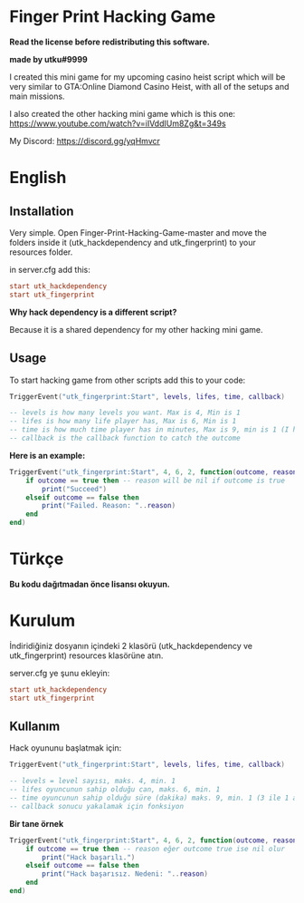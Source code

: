 # Finger Print Hacking Game

**Read the license before redistributing this software.**

**made by utku#9999**

I created this mini game for my upcoming casino heist script which will be very similar to GTA:Online Diamond Casino Heist, with all of the setups and main missions.

I also created the other hacking mini game which is this one: https://www.youtube.com/watch?v=iIVddIUm8Zg&t=349s

My Discord: https://discord.gg/yqHmvcr

# English

## Installation

Very simple. Open Finger-Print-Hacking-Game-master and move the folders inside it (utk_hackdependency and utk_fingerprint) to your resources folder.

in server.cfg add this:

```cfg
start utk_hackdependency
start utk_fingerprint
```

**Why hack dependency is a different script?**

Because it is a shared dependency for my other hacking mini game.

## Usage

To start hacking game from other scripts add this to your code:

```lua
TriggerEvent("utk_fingerprint:Start", levels, lifes, time, callback)

-- levels is how many levels you want. Max is 4, Min is 1
-- lifes is how many life player has, Max is 6, Min is 1
-- time is how much time player has in minutes, Max is 9, min is 1 (I highly recommend to set it between 3-1)
-- callback is the callback function to catch the outcome
``` 

**Here is an example:**

```lua
TriggerEvent("utk_fingerprint:Start", 4, 6, 2, function(outcome, reason)
    if outcome == true then -- reason will be nil if outcome is true
        print("Succeed")
    elseif outcome == false then
        print("Failed. Reason: "..reason)
    end
end)
```

# Türkçe

**Bu kodu dağıtmadan önce lisansı okuyun.**

# Kurulum

İndiridiğiniz dosyanın içindeki 2 klasörü (utk_hackdependency ve utk_fingerprint) resources klasörüne atın.

server.cfg ye şunu ekleyin:

```cfg
start utk_hackdependency
start utk_fingerprint
```

## Kullanım

Hack oyununu başlatmak için:

```lua
TriggerEvent("utk_fingerprint:Start", levels, lifes, time, callback)

-- levels = level sayısı, maks. 4, min. 1
-- lifes oyuncunun sahip olduğu can, maks. 6, min. 1
-- time oyuncunun sahip olduğu süre (dakika) maks. 9, min. 1 (3 ile 1 arası yapsanız iyi olur)
-- callback sonucu yakalamak için fonksiyon
```

**Bir tane örnek**

```lua
TriggerEvent("utk_fingerprint:Start", 4, 6, 2, function(outcome, reason)
    if outcome == true then -- reason eğer outcome true ise nil olur
        print("Hack başarılı.")
    elseif outcome == false then
        print("Hack başarısız. Nedeni: "..reason)
    end
end)
```
